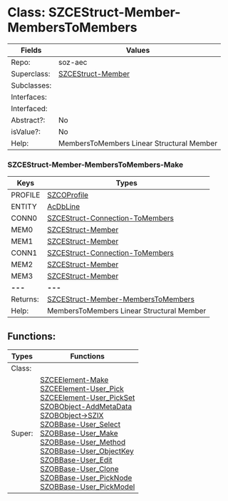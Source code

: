 
# Class:	SZCEStruct-Member-MembersToMembers

| Fields | Values |
| --------- | --------- |
| Repo: | soz-aec |
| Superclass: | [SZCEStruct-Member](SZCEStruct-Member.html) |
| Subclasses: |  |
| Interfaces: |  |
| Interfaced: |  |
| Abstract?: | No |
| isValue?: | No |
| Help: | MembersToMembers Linear Structural Member |

### SZCEStruct-Member-MembersToMembers-Make

| Keys | Types |
| --------- | --------- |
| PROFILE | [SZCOProfile](SZCOProfile.html) |
| ENTITY | [AcDbLine](AcDbLine.html) |
| CONN0 | [SZCEStruct-Connection-ToMembers](SZCEStruct-Connection-ToMembers.html) |
| MEM0 | [SZCEStruct-Member](SZCEStruct-Member.html) |
| MEM1 | [SZCEStruct-Member](SZCEStruct-Member.html) |
| CONN1 | [SZCEStruct-Connection-ToMembers](SZCEStruct-Connection-ToMembers.html) |
| MEM2 | [SZCEStruct-Member](SZCEStruct-Member.html) |
| MEM3 | [SZCEStruct-Member](SZCEStruct-Member.html) |
| **---** | **---** |
| Returns: | [SZCEStruct-Member-MembersToMembers](SZCEStruct-Member-MembersToMembers.html) |
| Help: | MembersToMembers Linear Structural Member |


## Functions:

| Types | Functions |
| --------- | --------- |
| Class: |  |
| Super: | [SZCEElement-Make](SZCEElement.html) <br> [SZCEElement-User_Pick](SZCEElement.html) <br> [SZCEElement-User_PickSet](SZCEElement.html) <br> [SZOBObject-AddMetaData](SZOBObject.html) <br> [SZOBObject->SZIX](SZOBObject.html) <br> [SZOBBase-User_Select](SZOBBase.html) <br> [SZOBBase-User_Make](SZOBBase.html) <br> [SZOBBase-User_Method](SZOBBase.html) <br> [SZOBBase-User_ObjectKey](SZOBBase.html) <br> [SZOBBase-User_Edit](SZOBBase.html) <br> [SZOBBase-User_Clone](SZOBBase.html) <br> [SZOBBase-User_PickNode](SZOBBase.html) <br> [SZOBBase-User_PickModel](SZOBBase.html) |


